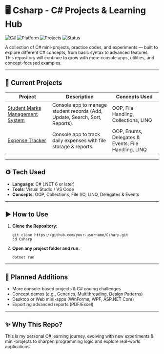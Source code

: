 # 🖥️ **Csharp - C# Projects & Learning Hub**

[![C#](https://img.shields.io/badge/Language-C%23-blue)](https://docs.microsoft.com/en-us/dotnet/csharp/)
![Platform](https://img.shields.io/badge/Platform-.NET%206%2B-purple)
![Projects](https://img.shields.io/badge/Projects-Learning%20Projects-success)
![Status](https://img.shields.io/badge/Status-Active-brightgreen)

A collection of C# mini-projects, practice codes, and experiments — built to explore different C# concepts, from basic syntax to advanced features.  
This repository will continue to grow with more console apps, utilities, and concept-focused examples.

---

## 📌 **Current Projects**

| Project | Description | Concepts Used |
|---------|-------------|---------------|
| [Student Marks Management System](./StudentMarksManagement) | Console app to manage student records (Add, Update, Search, Sort, Reports). | OOP, File Handling, Collections, LINQ |
| [Expense Tracker](./ExpenseTracker) | Console app to track daily expenses with file storage & reports. | OOP, Enums, Delegates & Events, File Handling, LINQ |

---

## ⚙ **Tech Used**

- **Language**: C# (.NET 6 or later)  
- **Tools**: Visual Studio / VS Code  
- **Concepts**: OOP, Collections, File I/O, LINQ, Delegates & Events

---

## ▶ **How to Use**

1. **Clone the Repository:**

       git clone https://github.com/your-username/Csharp.git
       cd Csharp

2. **Open any project folder and run:**

       dotnet run

---

## 🚀 **Planned Additions**

- More console-based projects & C# coding challenges  
- Concept demos (e.g., Generics, Multithreading, Design Patterns)  
- Desktop or Web mini-apps (WinForms, WPF, ASP.NET Core)  
- Exporting advanced reports (PDF/Excel)

---

## ✨ **Why This Repo?**

This is my personal C# learning journey, evolving with new experiments & mini-projects to sharpen programming logic and explore real-world applications.
